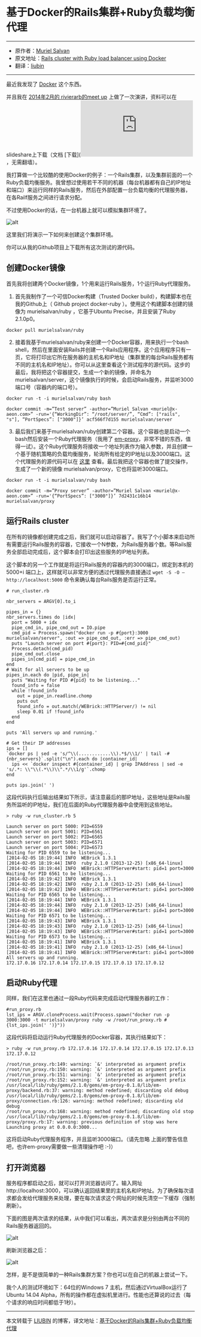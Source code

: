 # 基于Docker的Rails集群+Ruby负载均衡代理

---

- 原作者：[Muriel Salvan](http://x-aeon.com/wp/author/Muriel/)
- 原文地址：[Rails cluster with Ruby load balancer using Docker](http://x-aeon.com/wp/2014/02/06/rails-cluster-with-ruby-load-balancer-using-docker/)
- 翻译：[liubin](http://liubin.org/)

---

最近我发现了 [Docker](http://www.docker.io/) 这个东西。

并且我在 [2014年2月的 rivierarb的meet up](http://rivierarb.fr/2014/02/04/Drinkup/) 上做了一次演讲，资料可以在slideshare上下载（文档 [下载](![alt](http://resource.docker.cn/ruby-and-docker-on-rails.pdf) ，无需翻墙）。

我打算做一个比较酷的使用Docker的例子：一个Rails集群，以及集群前面的一个Ruby负载均衡服务。我曾想过使用若干不同的机器（每台机器都有自己的IP地址和端口）来运行同样的Rails服务，然后在外部配置一台负载均衡的代理服务器，在各Railf服务之间进行请求分配。

不过使用Docker的话，在一台机器上就可以模拟集群环境了。

![alt](http://resource.docker.cn/setup.png)

这里我们将演示一下如何来创建这个集群环境。

你可以从我的Github项目上下载所有这次测试的源代码。

## 创建Docker镜像

首先我将创建两个Docker镜像，1个用来运行Rails服务，1个运行Ruby代理服务。

1. 首先我制作了一个可信Docker构建（Trusted Docker build），构建脚本也在我的Github上（ Github project docker-ruby ）。使用这个构建脚本创建的镜像为 murielsalvan/ruby ，它基于Ubuntu Precise，并且安装了Ruby 2.1.0p0。

```
docker pull murielsalvan/ruby
```

2. 接着我基于murielsalvan/ruby来创建一个Docker容器，用来执行一个bash shell，然后在里面安装Rails并创建一个Rails应用程序。这个应用程序只有一页，它将打印出它所在服务器的主机名和IP地址（集群里的每台Rails服务都有不同的主机名和IP地址）。你可以从这里查看这个测试程序的源代码。这步的最后，我将把这个容器提交，生成一个新的镜像，并命名为murielsalvan/server，这个镜像执行的时候，会启动Rails服务，并监听3000端口号（容器内的端口号）。

```
docker run -t -i murielsalvan/ruby bash
```

```
docker commit -m=”Test server” -author=”Muriel Salvan <muriel@x-aeon.com>” -run='{“WorkingDir”: “/root/server/”, “Cmd”: ["rails", "s"], “PortSpecs”: ["3000"]}’ acf566f7d155 murielsalvan/server
```

3. 最后我们来基于murielsalvan/ruby创建第二个容器。这个容器也是启动一个bash然后安装一个Ruby代理服务（我用了 [em-proxy](https://github.com/igrigorik/em-proxy)，非常不错的东西，值得一试）。这个Ruby代理服务将接收一个地址列表作为输入参数，并且创建一个基于随机策略的负载均衡服务，轮询所有给定的IP地址以及3000端口。这个代理服务的源代码可以在 [这里](https://github.com/Muriel-Salvan/rails-cluster-docker/tree/master/proxy) 查看。最后我把这个容器也做了提交操作，生成了一个新的镜像 murielsalvan/proxy，它也将监听3000端口。

```
docker run -t -i murielsalvan/ruby bash

docker commit -m=”Proxy server” -author=”Muriel Salvan <muriel@x-aeon.com>” -run='{“PortSpecs”: ["3000"]}’ 7d2431c16b14 murielsalvan/proxy
```

## 运行Rails cluster

在所有的镜像都创建完成之后，我们就可以启动容器了。我写了个小脚本来启动所有需要运行Rails服务的容器，它接收一个N参数，为Rails服务器个数。等Rails服务全部启动完成后，这个脚本会打印出这些服务的IP地址列表。

这个脚本的另一个工作就是将运行Rails服务的容器内的3000端口，绑定到本机的5000+i 端口上，这样就可以非常方便的透过代理服务直接通过 `wget -S -O – http://localhost:5000` 命令来确认每台Rails服务是否运行正常。

```
# run_cluster.rb

nbr_servers = ARGV[0].to_i
 
pipes_in = {}
nbr_servers.times do |idx|
  port = 5000 + idx
  pipe_cmd_in, pipe_cmd_out = IO.pipe
  cmd_pid = Process.spawn("docker run -p #{port}:3000 murielsalvan/server", :out => pipe_cmd_out, :err => pipe_cmd_out)
  puts "Launch server on port #{port}: PID=#{cmd_pid}"
  Process.detach(cmd_pid)
  pipe_cmd_out.close
  pipes_in[cmd_pid] = pipe_cmd_in
end
# Wait for all servers to be up
pipes_in.each do |pid, pipe_in|
  puts "Waiting for PID #{pid} to be listening..."
  found_info = false
  while !found_info
    out = pipe_in.readline.chomp
    puts out
    found_info = out.match(/WEBrick::HTTPServer/) != nil
    sleep 0.01 if !found_info
  end
end
 
puts 'All servers up and running.'
 
# Get their IP addresses
ips = []
`docker ps | sed -e 's/^\\(............\\).*$/\\1/' | tail -#{nbr_servers}`.split("\n").each do |container_id|
  ips << `docker inspect #{container_id} | grep IPAddress | sed -e 's/.*: \\"\\(.*\\)\\".*/\\1/g'`.chomp
end
 
puts ips.join(' ')
```

这段代码执行后输出结果如下所示，请注意最后的那IP地址，这些地址是Rails服务所监听的IP地址，我们在后面的Ruby代理服务器中会使用到这些地址。

```
> ruby -w run_cluster.rb 5

Launch server on port 5000: PID=6559
Launch server on port 5001: PID=6561
Launch server on port 5002: PID=6565
Launch server on port 5003: PID=6571
Launch server on port 5004: PID=6573
Waiting for PID 6559 to be listening...
[2014-02-05 18:19:44] INFO  WEBrick 1.3.1
[2014-02-05 18:19:44] INFO  ruby 2.1.0 (2013-12-25) [x86_64-linux]
[2014-02-05 18:19:44] INFO  WEBrick::HTTPServer#start: pid=1 port=3000
Waiting for PID 6561 to be listening...
[2014-02-05 18:19:42] INFO  WEBrick 1.3.1
[2014-02-05 18:19:42] INFO  ruby 2.1.0 (2013-12-25) [x86_64-linux]
[2014-02-05 18:19:42] INFO  WEBrick::HTTPServer#start: pid=1 port=3000
Waiting for PID 6565 to be listening...
[2014-02-05 18:19:44] INFO  WEBrick 1.3.1
[2014-02-05 18:19:44] INFO  ruby 2.1.0 (2013-12-25) [x86_64-linux]
[2014-02-05 18:19:44] INFO  WEBrick::HTTPServer#start: pid=1 port=3000
Waiting for PID 6571 to be listening...
[2014-02-05 18:19:43] INFO  WEBrick 1.3.1
[2014-02-05 18:19:43] INFO  ruby 2.1.0 (2013-12-25) [x86_64-linux]
[2014-02-05 18:19:43] INFO  WEBrick::HTTPServer#start: pid=1 port=3000
Waiting for PID 6573 to be listening...
[2014-02-05 18:19:41] INFO  WEBrick 1.3.1
[2014-02-05 18:19:41] INFO  ruby 2.1.0 (2013-12-25) [x86_64-linux]
[2014-02-05 18:19:41] INFO  WEBrick::HTTPServer#start: pid=1 port=3000
All servers up and running.
172.17.0.16 172.17.0.14 172.17.0.15 172.17.0.13 172.17.0.12
```

## 启动Ruby代理

同样，我们在这里也通过一段Ruby代码来完成启动代理服务器的工作：

```
#run_proxy.rb
lst_ips = ARGV.cloneProcess.wait(Process.spawn("docker run -p 3000:3000 -t murielsalvan/proxy ruby -w /root/run_proxy.rb #{lst_ips.join(' ')}"))
```

这段代码将启动运行Ruby代理服务的Docker容器，其执行结果如下：

```
> ruby -w run_proxy.rb 172.17.0.16 172.17.0.14 172.17.0.15 172.17.0.13 172.17.0.12

/root/run_proxy.rb:149: warning: `&' interpreted as argument prefix
/root/run_proxy.rb:150: warning: `&' interpreted as argument prefix
/root/run_proxy.rb:151: warning: `&' interpreted as argument prefix
/root/run_proxy.rb:152: warning: `&' interpreted as argument prefix
/usr/local/lib/ruby/gems/2.1.0/gems/em-proxy-0.1.8/lib/em-proxy/backend.rb:37: warning: method redefined; discarding old debug
/usr/local/lib/ruby/gems/2.1.0/gems/em-proxy-0.1.8/lib/em-proxy/connection.rb:126: warning: method redefined; discarding old debug
/root/run_proxy.rb:168: warning: method redefined; discarding old stop
/usr/local/lib/ruby/gems/2.1.0/gems/em-proxy-0.1.8/lib/em-proxy/proxy.rb:17: warning: previous definition of stop was here
Launching proxy at 0.0.0.0:3000...
```

这将启动Ruby代理服务程序，并且监听3000端口。（请先忽略 上面的警告信息吧，也许em-proxy需要做一些清理操作吧 :-)）

## 打开浏览器

服务程序都启动之后，就可以打开浏览器访问了。输入网址 http://localhost:3000，可以确认返回结果里的主机名和IP地址。为了确保每次请求都会发给代理服务来处理，要在每次请求这个网址的时候先清空一下缓存（强制刷新）。

下面的图是两次请求的结果，从中我们可以看出，两次请求是分别由两台不同的Rails服务器返回的。

![alt](http://resource.docker.cn/test1.png)

刷新浏览器之后：

![alt](http://resource.docker.cn/test2.png)

怎样，是不是很简单的一种Rails集群方案？你也可以在自己的机器上尝试一下。

我个人的测试环境如下：64位的Windows 7 主机，然后通过VirtualBox运行了Ubuntu 14.04 Alpha，所有的操作都在虚拟机里进行。性能也还算说的过去（每个请求的响应时间都低于1秒）。

---

本文转载于 [LIUBIN](http://liubin.org/) 的博客，译文地址：[基于Docker的Rails集群+Ruby负载均衡代理](http://liubin.org/2014/02/18/rails-cluster-with-ruby-load-balancer-using-docker/)

